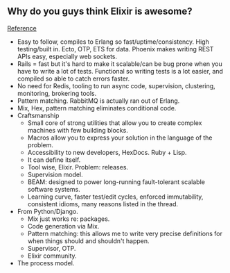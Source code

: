 ## Why do you guys think Elixir is awesome?
[Reference](https://www.reddit.com/r/elixir/comments/7xnx1a/why_do_you_guys_think_elixir_is_awesome/)

- Easy to  follow, compiles to Erlang so fast/uptime/consistency. High testing/built in. Ecto, OTP, ETS for data. Phoenix makes writing REST APIs easy, especially web sockets.
- Rails = fast but it's hard to make it scalable/can be bug prone when you have to write a lot of tests. Functional so writing tests is a lot easier, and compiled so able to catch errors faster.
- No need for Redis, tooling to run async code, supervision, clustering, monitoring, brokering tools.
- Pattern matching. RabbitMQ is actually ran out of Erlang.
- Mix, Hex, pattern matching eliminates conditional code.
- Craftsmanship
  - Small core of strong utilities that allow you to create complex machines with few building blocks.
  - Macros allow you to express your solution in the language of the problem.
  - Accessibility to new developers, HexDocs. Ruby + Lisp.
  - It can define itself.
  - Tool wise, Elixir. Problem: releases.
  - Supervision model.
  - BEAM: designed to power long-running fault-tolerant scalable software systems.
  - Learning curve, faster test/edit cycles, enforced immutability, consistent idioms, many reasons listed in the thread.
- From Python/Django.
  - Mix just works re: packages.
  - Code generation via Mix.
  - Pattern matching: this allows me to write very precise definitions for when things should and shouldn't happen.
  - Supervisor, OTP.
  - Elixir community.
- The process model.
